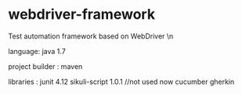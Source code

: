 webdriver-framework
==========================

Test automation framework based on WebDriver \n

language:
java 1.7

project builder :
maven 

libraries :
junit 4.12 
sikuli-script 1.0.1 //not used now
cucumber 
gherkin



